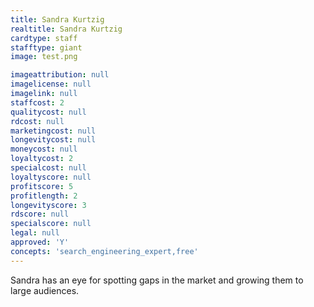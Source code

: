 ```yaml
---
title: Sandra Kurtzig
realtitle: Sandra Kurtzig
cardtype: staff
stafftype: giant
image: test.png

imageattribution: null
imagelicense: null
imagelink: null
staffcost: 2
qualitycost: null
rdcost: null
marketingcost: null
longevitycost: null
moneycost: null
loyaltycost: 2
specialcost: null
loyaltyscore: null
profitscore: 5
profitlength: 2
longevityscore: 3
rdscore: null
specialscore: null
legal: null
approved: 'Y'
concepts: 'search_engineering_expert,free'
---
```


Sandra has an eye for spotting gaps in the market and growing them to large audiences.
